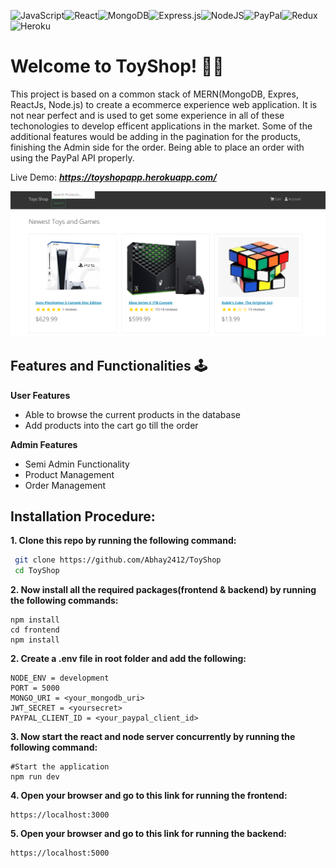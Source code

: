 ![JavaScript](https://img.shields.io/badge/javascript-%23323330.svg?style=for-the-badge&logo=javascript&logoColor=%23F7DF1E)![React](https://img.shields.io/badge/react-%2320232a.svg?style=for-the-badge&logo=react&logoColor=%2361DAFB)![MongoDB](https://img.shields.io/badge/MongoDB-%234ea94b.svg?style=for-the-badge&logo=mongodb&logoColor=white)![Express.js](https://img.shields.io/badge/express.js-%23404d59.svg?style=for-the-badge&logo=express&logoColor=%2361DAFB)![NodeJS](https://img.shields.io/badge/node.js-6DA55F?style=for-the-badge&logo=node.js&logoColor=white)![PayPal](https://img.shields.io/badge/PayPal-00457C?style=for-the-badge&logo=paypal&logoColor=white)![Redux](https://img.shields.io/badge/redux-%23593d88.svg?style=for-the-badge&logo=redux&logoColor=white)![Heroku](https://img.shields.io/badge/heroku-%23430098.svg?style=for-the-badge&logo=heroku&logoColor=white)

# Welcome to ToyShop! 🧸🧩
This project is based on a common stack of MERN(MongoDB, Expres, ReactJs, Node.js) to create a ecommerce experience web application.
It is not near perfect and is used to get some experience in all of these techonologies to develop efficent applications in the market. Some of the additional features would be adding in the pagination for the products, finishing the Admin side for the order. Being able to place an order with using the PayPal API properly. 

Live Demo: ***https://toyshopapp.herokuapp.com/***

![screenshot](/frontend/public/images/homepage.png)

## Features and Functionalities 🕹️

**User Features**

- Able to browse the current products in the database
- Add products into the cart go till the order 


**Admin Features**

- Semi Admin Functionality 
- Product Management
- Order Management

## Installation Procedure:

**1. Clone this repo by running the following command:**

```bash
 git clone https://github.com/Abhay2412/ToyShop
 cd ToyShop
```

**2. Now install all the required packages(frontend & backend) by running the following commands:**

```
npm install
cd frontend
npm install
```

**2. Create a .env file in root folder and add the following:**

```
NODE_ENV = development
PORT = 5000
MONGO_URI = <your_mongodb_uri>
JWT_SECRET = <yoursecret>
PAYPAL_CLIENT_ID = <your_paypal_client_id>
```

**3. Now start the react and node server concurrently by running the following command:**
```
#Start the application
npm run dev
```

**4. Open your browser and go to this link for running the frontend:** 
```
https://localhost:3000
```
**5. Open your browser and go to this link for running the backend:** 
```
https://localhost:5000
```
